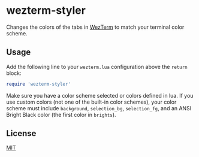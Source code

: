 # wezterm-styler

Changes the colors of the tabs in [WezTerm](https://wezfurlong.org/wezterm/index.html) to match your terminal color scheme. 

## Usage

Add the following line to your `wezterm.lua` configuration above the `return` block:

```lua
require 'wezterm-styler'
```

Make sure you have a color scheme selected or colors defined in lua. If you use custom colors (not one of the built-in color schemes), your color scheme must include `background`, `selection_bg`, `selection_fg`, and an ANSI Bright Black color (the first color in `brights`).

## License
[MIT](https://choosealicense.com/licenses/mit/)

